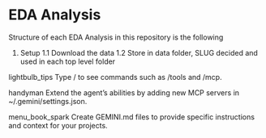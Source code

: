 # EDA Analysis

Structure of each EDA Analysis in this repository is the following

1. Setup
    1.1 Download the data
    1.2 Store in data folder, SLUG decided and used in each top level folder
    
lightbulb_tips
Type / to see commands such as /tools and /mcp.

handyman
Extend the agent’s abilities by adding new MCP servers in ~/.gemini/settings.json.

menu_book_spark
Create GEMINI.md files to provide specific instructions and context for your projects.